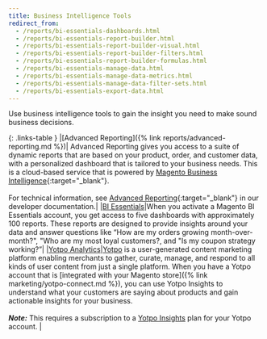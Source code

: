 ```yaml
---
title: Business Intelligence Tools
redirect_from: 
  - /reports/bi-essentials-dashboards.html
  - /reports/bi-essentials-report-builder.html
  - /reports/bi-essentials-report-builder-visual.html
  - /reports/bi-essentials-report-builder-filters.html
  - /reports/bi-essentials-report-builder-formulas.html
  - /reports/bi-essentials-manage-data.html
  - /reports/bi-essentials-manage-data-metrics.html
  - /reports/bi-essentials-manage-data-filter-sets.html
  - /reports/bi-essentials-export-data.html
---
```


Use business intelligence tools to gain the insight you need to make sound business decisions.

{: .links-table }
|[Advanced Reporting]({% link reports/advanced-reporting.md %})| Advanced Reporting gives you access to a suite of dynamic reports that are based on your product, order, and customer data, with a personalized dashboard that is tailored to your business needs. This is a cloud-based service that is powered by [Magento Business Intelligence][1]{:target="_blank"}. <br/><br/>For technical information, see [Advanced Reporting][2]{:target="_blank"} in our developer documentation.|
|[BI Essentials][3]|When you activate a Magento BI Essentials account, you get access to five dashboards with approximately 100 reports. These reports are designed to provide insights around your data and answer questions like “How are my orders growing month-over-month?", "Who are my most loyal customers?, and "Is my coupon strategy working?”|
|[Yotpo Analytics][6]|[Yotpo][7] is a user-generated content marketing platform enabling merchants to gather, curate, manage, and respond to all kinds of user content from just a single platform. When you have a Yotpo account that is [integrated with your Magento store]({% link marketing/yotpo-connect.md %}), you can use Yotpo Insights to understand what your customers are saying about products and gain actionable insights for your business. <br/><br/>**_Note:_** This requires a subscription to a [Yotpo Insights][8] plan for your Yotpo account. |

[1]: https://docs.magento.com/mbi/
[2]: https://devdocs.magento.com/guides/v2.3/advanced-reporting/overview.html
[3]: https://docs.magento.com/mbi/getting-started/essentials-vs-pro.html
[4]: https://devdocs.magento.com/guides/v2.3/cloud/project/new-relic.html
[6]: https://support.yotpo.com/en/article/yotpo-insights
[7]: https://www.yotpo.com/
[8]: https://www.yotpo.com/

<!--
  This is a style declaration so that first column does not wrap
-->
<style>
.links-table td:first-of-type {
  width: 200px;
}
</style>